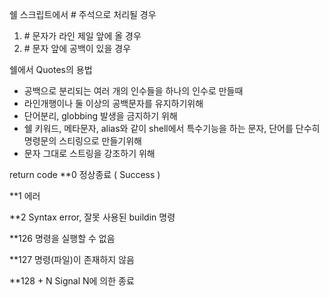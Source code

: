 쉘 스크립트에서 \# 주석으로 처리될 경우
1. \# 문자가 라인 제일 앞에 올 경우
2. \# 문자 앞에 공백이 있을 경우

쉘에서 Quotes의 용법
* 공백으로 분리되는 여러 개의 인수들을 하나의 인수로 만들때
* 라인개행이나 둘 이상의 공백문자를 유지하기위해
* 단어분리, globbing 발생을 금지하기 위해
* 쉘 키워드, 메타문자, alias와 같이 shell에서 특수기능을 하는 문자, 단어를 단수히 명령문의 스티링으로 만들기위해
* 문자 그대로 스트링을 강조하기 위해

return code
**0 
정상종료 ( Success )

**1
에러

**2
Syntax error, 잘못 사용된 buildin 명령

**126
명령을 실행할 수 없음

**127
명령(파일)이 존재하지 않음

**128 + N
Signal N에 의한 종료
